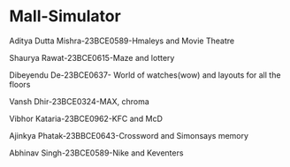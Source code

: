 # Mall-Simulator

Aditya Dutta Mishra-23BCE0589-Hmaleys and Movie Theatre

Shaurya Rawat-23BCE0615-Maze and lottery

Dibeyendu De-23BCE0637- World of watches(wow) and layouts for all the floors

Vansh Dhir-23BCE0324-MAX, chroma

Vibhor Kataria-23BCE0962-KFC and McD

Ajinkya Phatak-23BBCE0643-Crossword and Simonsays memory

Abhinav Singh-23BCE0589-Nike and Keventers
